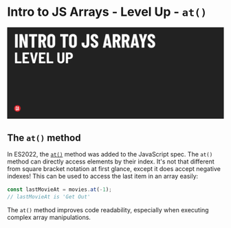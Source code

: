 # Intro to JS Arrays - Level Up - `at()`

![Hero image](./assets/hero.png)

## The `at()` method

In ES2022, the [`at()`](https://developer.mozilla.org/en-US/docs/Web/JavaScript/Reference/Global_Objects/Array/at) method was added to the JavaScript spec. The `at()` method can directly access elements by their index. It's not that different from square bracket notation at first glance, except it does accept negative indexes! This can be used to access the last item in an array easily:

```js
const lastMovieAt = movies.at(-1);  
// lastMovieAt is 'Get Out'
```

The `at()` method improves code readability, especially when executing complex array manipulations.
